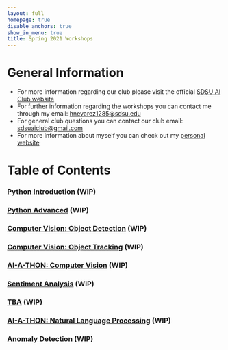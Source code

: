 ```yaml
---
layout: full
homepage: true
disable_anchors: true
show_in_menu: true
title: Spring 2021 Workshops
---
```


# General Information
- For more information regarding our club please visit the official [SDSU AI Club website](https://aiclub.sdsu.edu/)
- For further information regarding the workshops you can contact me through my email: <hnevarez1285@sdsu.edu>
- For general club questions you can contact our club email: <sdsuaiclub@gmail.com>
- For more information about myself you can check out my [personal website](https://hectorenevarez.github.io/)

# Table of Contents
### [Python Introduction](#) **(WIP)**
### [Python Advanced](#) **(WIP)**
### [Computer Vision: Object Detection](#) **(WIP)**
### [Computer Vision: Object Tracking](#) **(WIP)**
### [AI-A-THON: Computer Vision](#) **(WIP)**
### [Sentiment Analysis](#) **(WIP)**
### [TBA](#) **(WIP)**
### [AI-A-THON: Natural Language Processing](#) **(WIP)**
### [Anomaly Detection](#) **(WIP)**
